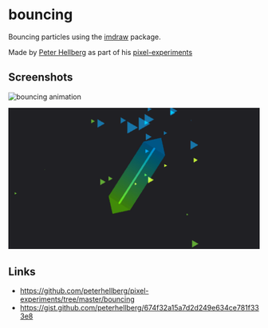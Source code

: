 # bouncing

Bouncing particles using the [imdraw](https://godoc.org/github.com/faiface/pixel/imdraw) package.

Made by [Peter Hellberg](https://github.com/peterhellberg/) as part of his [pixel-experiments](https://github.com/peterhellberg/pixel-experiments)

## Screenshots

![bouncing animation](https://user-images.githubusercontent.com/565124/32401910-7cd87fb2-c119-11e7-8121-7fb46e5e11a8.gif)

![bouncing screenshot](screenshot.png)

## Links

 - https://github.com/peterhellberg/pixel-experiments/tree/master/bouncing
 - https://gist.github.com/peterhellberg/674f32a15a7d2d249e634ce781f333e8

